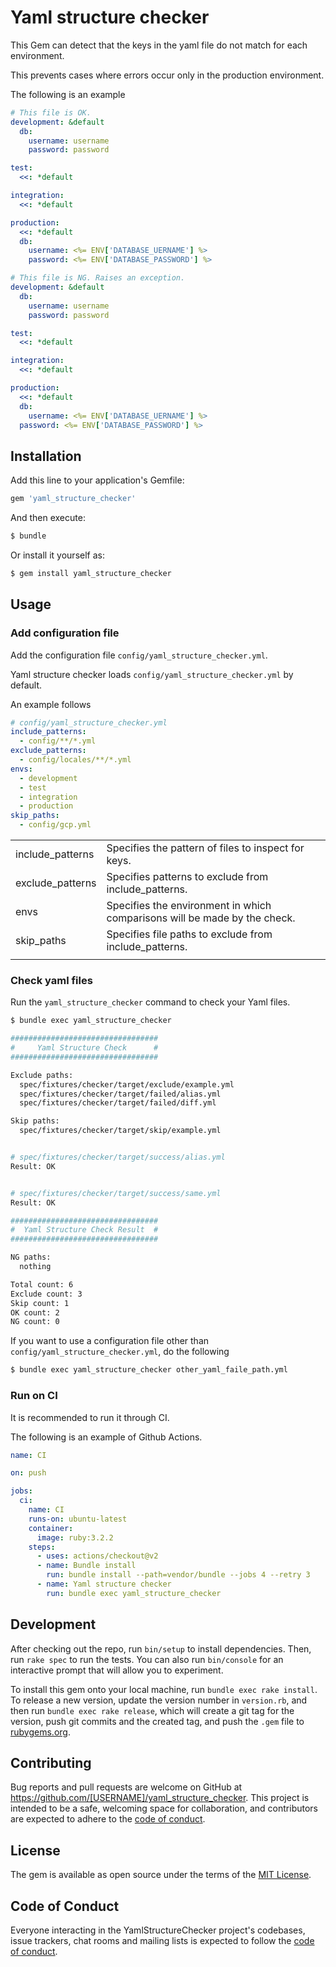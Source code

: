 # Yaml structure checker

This Gem can detect that the keys in the yaml file do not match for each environment.

This prevents cases where errors occur only in the production environment.

The following is an example

```yaml
# This file is OK.
development: &default
  db:
    username: username
    password: password

test:
  <<: *default

integration:
  <<: *default

production:
  <<: *default
  db:
    username: <%= ENV['DATABASE_UERNAME'] %>
    password: <%= ENV['DATABASE_PASSWORD'] %>
```

```yaml
# This file is NG. Raises an exception.
development: &default
  db:
    username: username
    password: password

test:
  <<: *default

integration:
  <<: *default

production:
  <<: *default
  db:
    username: <%= ENV['DATABASE_UERNAME'] %>
  password: <%= ENV['DATABASE_PASSWORD'] %>
```

## Installation

Add this line to your application's Gemfile:

```ruby
gem 'yaml_structure_checker'
```

And then execute:

```bash
$ bundle
```

Or install it yourself as:

```bash
$ gem install yaml_structure_checker
```

## Usage

### Add configuration file

Add the configuration file `config/yaml_structure_checker.yml`.

Yaml structure checker loads `config/yaml_structure_checker.yml` by default.

An example follows

```yaml
# config/yaml_structure_checker.yml
include_patterns:
  - config/**/*.yml
exclude_patterns:
  - config/locales/**/*.yml
envs:
  - development
  - test
  - integration
  - production
skip_paths:
  - config/gcp.yml
```

|                  |                                                                           |
| ---------------- | ------------------------------------------------------------------------- |
| include_patterns | Specifies the pattern of files to inspect for keys.                       |
| exclude_patterns | Specifies patterns to exclude from include_patterns.                      |
| envs             | Specifies the environment in which comparisons will be made by the check. |
| skip_paths       | Specifies file paths to exclude from include_patterns.                    |
|                  |                                                                           |

### Check yaml files

Run the `yaml_structure_checker` command to check your Yaml files.

```bash
$ bundle exec yaml_structure_checker

#################################
#     Yaml Structure Check      #
#################################

Exclude paths:
  spec/fixtures/checker/target/exclude/example.yml
  spec/fixtures/checker/target/failed/alias.yml
  spec/fixtures/checker/target/failed/diff.yml

Skip paths:
  spec/fixtures/checker/target/skip/example.yml


# spec/fixtures/checker/target/success/alias.yml
Result: OK


# spec/fixtures/checker/target/success/same.yml
Result: OK

#################################
#  Yaml Structure Check Result  #
#################################

NG paths:
  nothing

Total count: 6
Exclude count: 3
Skip count: 1
OK count: 2
NG count: 0
```

If you want to use a configuration file other than `config/yaml_structure_checker.yml`, do the following

```bash
$ bundle exec yaml_structure_checker other_yaml_faile_path.yml
```

### Run on CI

It is recommended to run it through CI.

The following is an example of Github Actions.

```yaml
name: CI

on: push

jobs:
  ci:
    name: CI
    runs-on: ubuntu-latest
    container:
      image: ruby:3.2.2
    steps:
      - uses: actions/checkout@v2
      - name: Bundle install
        run: bundle install --path=vendor/bundle --jobs 4 --retry 3
      - name: Yaml structure checker
        run: bundle exec yaml_structure_checker
```

## Development

After checking out the repo, run `bin/setup` to install dependencies. Then, run `rake spec` to run the tests. You can also run `bin/console` for an interactive prompt that will allow you to experiment.

To install this gem onto your local machine, run `bundle exec rake install`. To release a new version, update the version number in `version.rb`, and then run `bundle exec rake release`, which will create a git tag for the version, push git commits and the created tag, and push the `.gem` file to [rubygems.org](https://rubygems.org).

## Contributing

Bug reports and pull requests are welcome on GitHub at https://github.com/[USERNAME]/yaml_structure_checker. This project is intended to be a safe, welcoming space for collaboration, and contributors are expected to adhere to the [code of conduct](https://github.com/[USERNAME]/yaml_structure_checker/blob/master/CODE_OF_CONDUCT.md).

## License

The gem is available as open source under the terms of the [MIT License](https://opensource.org/licenses/MIT).

## Code of Conduct

Everyone interacting in the YamlStructureChecker project's codebases, issue trackers, chat rooms and mailing lists is expected to follow the [code of conduct](https://github.com/[USERNAME]/yaml_structure_checker/blob/master/CODE_OF_CONDUCT.md).
